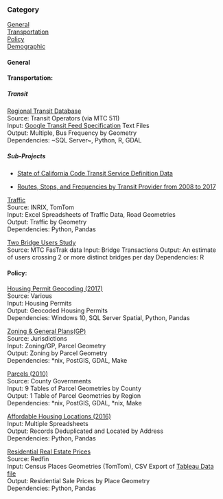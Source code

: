### Category

[General](#general)  
[Transportation](#transportation)   
[Policy](#Policy)  
[Demographic](#demographic)  

#### General

#### Transportation:

##### Transit 

[Regional Transit Database](https://github.com/MetropolitanTransportationCommission/RegionalTransitDatabase)   
Source: Transit Operators (via MTC 511)    
Input: [Google Transit Feed Specification](https://developers.google.com/transit/gtfs/) Text Files    
Output: Multiple, Bus Frequency by Geometry    
Dependencies: ~SQL Server~, Python, R, GDAL

##### Sub-Projects  
- [State of California Code Transit Service Definition Data](legislative_transit_data.md)

- [Routes, Stops, and Frequencies by Transit Provider from 2008 to 2017](historical_transit_data.md) 

[Traffic](https://github.com/MetropolitanTransportationCommission/vital-signs-traffic-data)     
Source: INRIX, TomTom     
Input: Excel Spreadsheets of Traffic Data, Road Geometries     
Output: Traffic by Geometry      
Dependencies: Python, Pandas  

[Two Bridge Users Study](https://github.com/BayAreaMetro/bridge-transactions/tree/master/Two-Bridge-Users)  
Source: MTC FasTrak data
Input: Bridge Transactions
Output: An estimate of users crossing 2 or more distinct bridges per day
Dependencies: R  

#### Policy:  

[Housing Permit Geocoding (2017)](https://github.com/BayAreaMetro/Data-And-Visualization-Projects/blob/master/housing_geocoding.md)  
Source: Various   
Input: Housing Permits   
Output: Geocoded Housing Permits   
Dependencies: Windows 10, SQL Server Spatial, Python, Pandas

[Zoning & General Plans(GP)](https://github.com/MetropolitanTransportationCommission/zoning)   
Source: Jurisdictions   
Input: Zoning/GP, Parcel Geometry   
Output: Zoning by Parcel Geometry   
Dependencies: *nix, PostGIS, GDAL, Make

[Parcels (2010)](https://github.com/MetropolitanTransportationCommission/bayarea_urbansim/blob/c3b249c54e8bae14737c6840dc8ff70a858a887f/data_regeneration/Makefile)   
Source: County Governments   
Input: 9 Tables of Parcel Geometries by County   
Output: 1 Table of Parcel Geometries by Region   
Dependencies: *nix, PostGIS, GDAL, *nix, Make

[Affordable Housing Locations (2016)](https://github.com/MetropolitanTransportationCommission/housing/tree/master/ahs)   
Input: Multiple Spreadsheets  
Output: Records Deduplicated and Located by Address  
Dependencies: Python, Pandas  

[Residential Real Estate Prices](https://github.com/MetropolitanTransportationCommission/motm/tree/master/2017_04#redfinplaces)    
Source: Redfin    
Input: Census Places Geometries (TomTom), CSV Export of [Tableau Data file](https://www.redfin.com/blog/data-center)    
Output: Residential Sale Prices by Place Geometry      
Dependencies: Python, Pandas
